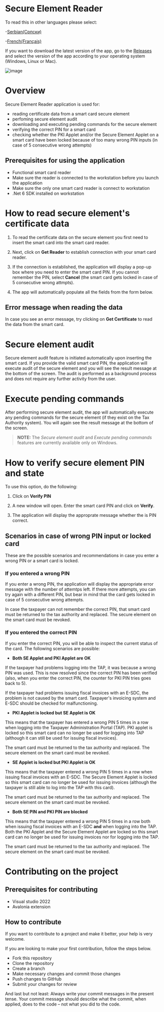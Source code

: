 # Secure Element Reader
To read this in other languages please select:
 
 -[Serbian(Српски)](README.sr.md)
 
 -[French(Français)](README.fr.md)
 
 
If you want to download the latest version of the app, go to the [Releases](https://github.com/Data-Tech-International/Secure-Element-Reader/releases) and select the version of the app according to your operating system (Windows, Linux or Mac). 
 
![image](https://user-images.githubusercontent.com/106304412/185734800-48b13d46-52bb-4697-9fa8-b5fcad0a7a7a.PNG)


# Overview

Secure Element Reader application is used for:

- reading certificate data from a smart card secure element 
- perfoming secure element audit 
- downloading and executing pending commands for the secure element
- verifying the correct PIN for a smart card
- checking whether the PKI Applet and/or the Secure Element Applet on a smart card have been locked because of too many wrong PIN inputs (in case of 5 consecutive wrong attempts)

## Prerequisites for using the application

- Functional smart card reader
- Make sure the reader is connected to the workstation before you launch the application
- Make sure the only one smart card reader is connect to workstation
- .Net 6 SDK installed on workstation


# How to read secure element's certificate data

1. To read the certificate data on the secure element you first need to insert the smart card into the smart card reader.

2. Next, click on **Get Reader** to establish connection with your smart card reader.

3. If the connection is established, the application will display a pop-up box where you need to enter the smart card PIN. If you cannot remember the PIN, select **Cancel** (the smart card gets locked in case of 5 consecutive wrong attmpts). 

4. The app will automatically populate all the fields from the form below.

## Error message when reading the data

In case you see an error message, try clicking on **Get Certificate** to read the data from the smart card.  


# Secure element audit

Secure element audit feature is initiated automatically upon inserting the smart card. If you provide the valid smart card PIN, the application will execute audit of the secure element and you will see the result message at the bottom of the screen. The audit is performed as a background process and does not require any further activity from the user.

# Execute pending commands

After performing secure element audit, the app will automatically execute any pending commands for the secure element (if they exist on the Tax Authority system). You will again see the result message at the bottom of the screen.

> **NOTE:** The _Secure element audit_ and _Execute pending commands_ features are currently available only on Windows.


# How to verify secure element PIN and state

To use this option, do the following:

1. Click on **Verify PIN**

2. A new window will open. Enter the smart card PIN and click on **Verify**.

3. The application will display the approprate message whether the is PIN correct.

## Scenarios in case of wrong PIN input or locked card

These are the possible scenarios and recommendations in case you enter a wrong PIN or a smart card is locked.

### If you entered a wrong PIN

If you enter a wrong PIN, the application will display the appropriate error message with the number of attemtps left. If there more attempts, you can try again with a different PIN, but bear in mind that the card gets locked in case of 5 consecutive wrong attempts.

In case the taxpayer can not remember the correct PIN, that smart card must be returned to the tax authority and replaced. The secure element on the smart card must be revoked.

### If you entered the correct PIN

If you enter the correct PIN, you will be able to inspect the current status of the card. The following scenarios are possible:

- **Both SE Applet and PKI Applet are OK**

If the taxpayer had problems logging into the TAP, it was because a wrong PIN was used. This is now resolved since the correct PIN has been verified (also, when you enter the correct PIN, the counter for PKI PIN tries goes back to 5).

If the taxpayer had problems issuing fiscal invoices with an E-SDC, the problem is not caused by the smart card. Taxpayer's invoicing system and E-SDC should be checked for malfunctioning.

- **PKI Applet is locked but SE Applet is OK**

This means that the taxpayer has entered a wrong PIN 5 times in a row when logging into the Taxpayer Administration Portal (TAP). PKI applet is locked so this smart card can no longer be used for logging into TAP (although it can still be used for issuing fiscal invoices).

The smart card must be returned to the tax authority and replaced. The secure element on the smart card must be revoked.

- **SE Applet is locked but PKI Applet is OK**

This means that the taxpayer entered a wrong PIN 5 times in a row when issuing fiscal invoices with an E-SDC. The Secure Element Applet is locked so this smart card can no longer be used for issuing invoices (although the taxpayer is still able to log into the TAP with this card).


The smart card must be returned to the tax authority and replaced. The secure element on the smart card must be revoked.

- **Both SE PIN and PKI PIN are blocked**

This means that the taxpayer entered a wrong PIN 5 times in a row both when issuing fiscal invoices with an E-SDC **and** when logging into the TAP. Both the PKI Applet and the Secure Element Applet are locked so this smart card can no longer be used for issuing invoices nor for logging into the TAP.

The smart card must be returned to the tax authority and replaced. The secure element on the smart card must be revoked.


# Contributing on the project

## Prerequisites for contributing

- Visual studio 2022  
- Avalonia extension

## How to contribute

If you want to contribute to a project and make it better, your help is very welcome. 

If you are looking to make your first contribution, follow the steps below.

- Fork this repository
- Clone the repository
- Create a branch
- Make necessary changes and commit those changes
- Push changes to GitHub
- Submit your changes for review

And last but not least: Always write your commit messages in the present tense. Your commit message should describe what the commit, when applied, does to the code – not what you did to the code.
